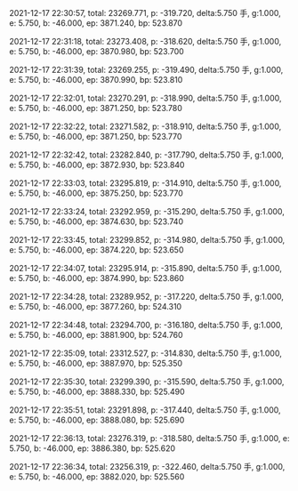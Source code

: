 2021-12-17 22:30:57, total: 23269.771, p: -319.720, delta:5.750 手, g:1.000, e: 5.750, b: -46.000, ep: 3871.240, bp: 523.870

2021-12-17 22:31:18, total: 23273.408, p: -318.620, delta:5.750 手, g:1.000, e: 5.750, b: -46.000, ep: 3870.980, bp: 523.700

2021-12-17 22:31:39, total: 23269.255, p: -319.490, delta:5.750 手, g:1.000, e: 5.750, b: -46.000, ep: 3870.990, bp: 523.810

2021-12-17 22:32:01, total: 23270.291, p: -318.990, delta:5.750 手, g:1.000, e: 5.750, b: -46.000, ep: 3871.250, bp: 523.780

2021-12-17 22:32:22, total: 23271.582, p: -318.910, delta:5.750 手, g:1.000, e: 5.750, b: -46.000, ep: 3871.250, bp: 523.770

2021-12-17 22:32:42, total: 23282.840, p: -317.790, delta:5.750 手, g:1.000, e: 5.750, b: -46.000, ep: 3872.930, bp: 523.840

2021-12-17 22:33:03, total: 23295.819, p: -314.910, delta:5.750 手, g:1.000, e: 5.750, b: -46.000, ep: 3875.250, bp: 523.770

2021-12-17 22:33:24, total: 23292.959, p: -315.290, delta:5.750 手, g:1.000, e: 5.750, b: -46.000, ep: 3874.630, bp: 523.740

2021-12-17 22:33:45, total: 23299.852, p: -314.980, delta:5.750 手, g:1.000, e: 5.750, b: -46.000, ep: 3874.220, bp: 523.650

2021-12-17 22:34:07, total: 23295.914, p: -315.890, delta:5.750 手, g:1.000, e: 5.750, b: -46.000, ep: 3874.990, bp: 523.860

2021-12-17 22:34:28, total: 23289.952, p: -317.220, delta:5.750 手, g:1.000, e: 5.750, b: -46.000, ep: 3877.260, bp: 524.310

2021-12-17 22:34:48, total: 23294.700, p: -316.180, delta:5.750 手, g:1.000, e: 5.750, b: -46.000, ep: 3881.900, bp: 524.760

2021-12-17 22:35:09, total: 23312.527, p: -314.830, delta:5.750 手, g:1.000, e: 5.750, b: -46.000, ep: 3887.970, bp: 525.350

2021-12-17 22:35:30, total: 23299.390, p: -315.590, delta:5.750 手, g:1.000, e: 5.750, b: -46.000, ep: 3888.330, bp: 525.490

2021-12-17 22:35:51, total: 23291.898, p: -317.440, delta:5.750 手, g:1.000, e: 5.750, b: -46.000, ep: 3888.080, bp: 525.690

2021-12-17 22:36:13, total: 23276.319, p: -318.580, delta:5.750 手, g:1.000, e: 5.750, b: -46.000, ep: 3886.380, bp: 525.620

2021-12-17 22:36:34, total: 23256.319, p: -322.460, delta:5.750 手, g:1.000, e: 5.750, b: -46.000, ep: 3882.020, bp: 525.560